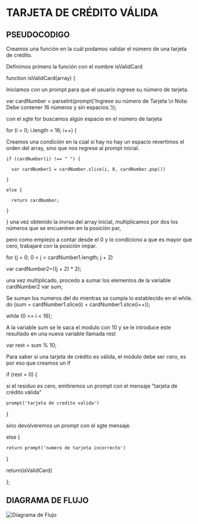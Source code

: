 
# TARJETA DE CRÉDITO VÁLIDA

## PSEUDOCODIGO

Creamos una función en la cuál podamos validar el número de una tarjeta de crédito.

Definimos primero la función con el nombre  isValidCard

function isValidCard(array) {

Iniciamos con un prompt para que el usuario ingrese su número de tarjeta.
  
  var cardNumber = parseInt(prompt('Ingrese su número de Tarjeta \n Nota: Debe contener 16 números y sin espacios.'));

con el sgte for buscamos algún espacio en el número de tarjeta

  for (i = 0; i.length < 16; i++) {

Creamos una condición en la cúal si hay no hay un espacio revertimos el orden del array, sino que nos regrese al prompt inicial.

    if (cardNumber(i) !== " ") {

      var cardNumber1 = cardNumber.slice(i, 0, cardNumber.pop())

    }

    else {

      return cardNumber;

    }
  }
una vez obtenido la invrsa del array inicial, multiplicamos por dos los números que se encuentren en la posición par,

pero como empiezo a contar desde el 0 y lo condiciono a que es mayor que cero, trabajaré con la posición impar.

   for (j = 0; 0 < j < cardNumber1.length; j + 2)

   var  cardNumber2=((j + 2) * 2);

una vez multiplicado, procedo a sumar los elementos de la variable cardNumber2
  var sum;

Se suman los numeros del do mientras se cumpla lo establecido en el while.
  do (sum = cardNumber1.slice(i) + cardNumber1.slice(i++));

  while (0 <= i < 16);

A la variable sum se le saca el modulo con 10 y se le introduce este resultado en una nueva variable llamada rest

  var rest = sum % 10;

Para saber si una tarjeta de crédito es válida, el módulo debe ser cero, es por eso que creamos un if
  
  if (rest = 0) {
   
si el residuo es cero, emitiremos un prompt con el mensaje "tarjeta de crédito válida"
    
    prompt('tarjeta de credito valida')
 
  }
 
sino devolveremos un prompt con el sgte mensaje.
 
  else {
   
    return prompt('numero de tarjeta incorrecto')
 
  }
 
  return(isValidCard)

};


## DIAGRAMA DE FLUJO

![Diagrama de Flujo](https://www.draw.io/?lightbox=1&highlight=0000ff&edit=_blank&layers=1&nav=1&title=tarjeta%20de%20credito.html#R3VxZb%2BM2EP4tfTDWKdBA1Gk%2F5vBuU%2BymwWaLto%2ByxNgKZFGl5STeX1%2FSOnnIphxRiQMsFtKIoqhvht8cGmdkXa1evmA%2FXX5DIYxHphG%2BjKzrkWlOPJP8TwXbXGA7Xi5Y4CjMRaAW3Ec%2FYSE0CukmCuGaGZghFGdRygoDlCQwyBiZjzF6Zoc9oJh9auovoCC4D%2FxYlP4dhdmyeC3Tq%2BW%2Fw2ixLJ8M3Gl%2BZeWXg4s3WS%2F9ED03RNZsZF1hhLL8aPVyBWOKXYlLft%2FnlqvVwjBMMpUb7IfQD8CcrN2AoenNfytmePLjTfGyN7c3Vzd%2FFsvNtiUGGG2SENJpjJF1%2BbyMMnif%2BgG9%2BkyUTmTLbBWTM0AOi0khzuBL60pB9f7EbiBawQxvyZDiBssuINuytvBcKwCUqC4b4LuFzC90vqhmrmEhBwUyiihZAkoj0%2F1vQ7V2eXP75fvsfkYu3%2F71bfadIGdc07MfF9%2F%2FmP24qAe%2BP0hVMbV1YGpLMOUAgiHZhsUpwtkSLVDix7NaeslC2IDrEWbZtmASf5MhIqpn%2BIpQysBKH7QfVLIutMEB3L%2BNMh8vYLbPiETlYBj7WfTEPr9XpN2PhPRrUSxuvUMReWq1NWyD2xoTzuRzzRZ3cbqolnGceqYycvFXdP8n83W6g86NKYOsUz8hxwt6%2FIBwKSZPbF6RjSbzjzsMj7pMTZesPNroNDNdt6Zln3cYG8NkQQiyC9yFAuPmCIUbgfte8BmZ%2BT%2FlG85ax3JcQ2KglB4u4YtPSIIMSSGOyA6CuJbelSJzGNdotuz%2Fpmt0Ja7R0eEaS7%2FMUsIO3DB62qvhh1Yt1ATQlAc%2BDm83qzlsYxPpXW2GRGzA%2BIUuuOYEzmyqWMhonrRNVsmZ124No8AwtgIcxlaqkLNpK95QYRQwP5J3nw7i3YUkQaN3Bx8q%2BgLGIAqyrAEV5B1W0NCZGvErLB7leYNiLGeo7BdMBISefEzrLZXzAJTQ6ZWG7HwdRwEcE19BHkkVfMVeTlE6PjsTsCaoZRoAnbKA2iJnSwHlDbEXQE3Rv6%2BjPR5%2BjnnJAZcoYojhOvrpz3cDqA2ndCvt3sm5HDnEYV9S9ljnREJv8ONoQWKz6xg%2B0Kko%2BlHgxxeFOKPMQp17ECWLHzuaIRl9L7qyDZvVVXne0JWsSqFHVbLSD0%2FfSXhBq4zkLEEJlBnvYeIV4Wi8rswyS9lrqXfCRTN85pv7A4F6hYkcrrokTKSRw02VYtI%2BLRFd4O0%2FzZN%2F6UY5J7zbxXceU%2F8ZRs0HtaOqZnvKTWSoqZlg728bwwoCUl4w4CvbB9bFjScH%2BQr6szlHsLkEfTAm5nUtyYotic2aWphYIU47oUDakyPfcyBt86rQScJimKhSyOxQYtJa83w8zZpnp8mPLUt2wubYhzDZxDup43bVRjeguqBjto49gfKq6bXQUjOkH6y8asq%2BuJysJ8lpV7sncRTjvD48SRlTvKuSzITDQ%2FLxXGrCehoSxL6NvCTDlFjI61yPx487MSUyk9bnf80PlKoGfeA2VcANSHDTks5bZgtu683q7SCxxOqe7PuBHkRUChwnQ4aWpvo0YDXmAjUy7Jr0Cs8xDiS9%2B8f3n%2FRa0hi%2FpUjZlLw1e5stCmxsOVtWVPR07Dlb9G8houkKZSGxkA7KSvpZxeSSi%2FkH%2B7OzMmY1CKoEbjKr0Yxhd3NHTFRrAHdAf8BrQvJpw7aHYj9b9KMnApstwibt3dMD2%2FtwGvAlymjR1ji3Pbs4p3VbcG6A8vyukfwYPTqaggj3VnxtW4834mzBU%2FxaenAiR7Eo3Nmt8cY7AXrdlK3wPWDw7luX05pq962WHNgWq9d5IIzhOqt8UOGPKEUbwBiM7ASoJOUCaYeNHrL7UIXnoThpqsZJvex2WVDautuHaRLjywUVHs20V2bCWsoFJYW8Z4Qmqgjp4UOxJkh7KY0xw4fGQO0qFo%2BNIWIzGYr%2FHDFGPmX%2BUwncnNeWEY4H2xTATjFapdn4E1kxwconF0OanwQYhlGG8rFR6H8ayjY5pp9KbLNqCtBvnK%2Ftz%2Bml8%2BOtujo8rv4z4etSyl0d3AcaoJhSdM0E%2BAWXz2ltKuJ%2Fl8OO7z9zcPR0ElUnx6ej%2BwmrpZ1goOYihzdD5zgzFO2Zm0hjFOmIjdq0KfMgpZ5SPw%2F3y4WJCyTULZqJln4eR0yrPlr%2FlOOxXcfeVNLGPRjeClnS6YRxr47Q2j6osDtkOmATq6PQljB00co1WAueAAljlDLtaWw5qSQ4TjYriFEZG9ehcpQECGMYZGio%2BFiAzJLEx7JdryU%2BdsXk7fPNbZ%2B%2FNSj7jUIUEB1QjA7Z5Tw34q%2FzPrMSLgSZyn7AKfNt%2FAZXQJ2c1n%2BxI9%2F59Z89sWb%2FAw%3D%3D "diagrama")
